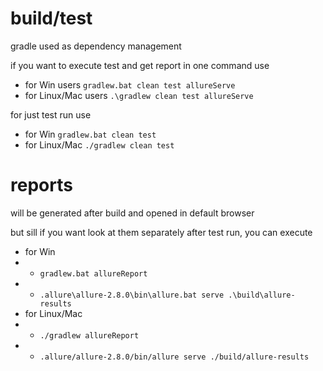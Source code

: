 # build/test
gradle used as dependency management

if you want to execute test and get report in one command use
* for Win users `gradlew.bat clean test allureServe`
* for Linux/Mac users `.\gradlew clean test allureServe`

for just test run use

* for Win `gradlew.bat clean test`
* for Linux/Mac `./gradlew clean test`

# reports
will be generated after build and opened in default browser

but sill if you want look at them separately after test run, you can execute

* for Win 
* * `gradlew.bat allureReport` 
* * `.allure\allure-2.8.0\bin\allure.bat serve .\build\allure-results`
* for Linux/Mac 
* * `./gradlew allureReport` 
* * `.allure/allure-2.8.0/bin/allure serve ./build/allure-results`
